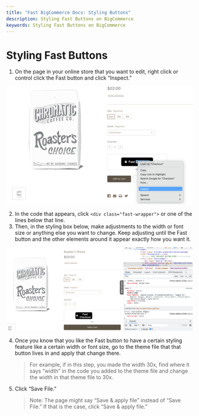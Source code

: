 ```yaml
---
title: "Fast BigCommerce Docs: Styling Buttons"
description: Styling Fast Buttons on BigCommerce
keywords: Styling Fast Buttons on BigCommerce
---
```


# Styling Fast Buttons

1. On the page in your online store that you want to edit, right click or control click the Fast button and click “Inspect.”

<img alt="inspecting element on the Fast button on a product page" src="./images/image33.png"/>

2. In the code that appears, click `<div class="fast-wrapper">` or one of the lines below that line.
3. Then, in the styling box below, make adjustments to the width or font size or anything else you want to change. Keep adjusting until the Fast button and the other elements around it appear exactly how you want it.

<img alt="html and css in the browser" src="./images/image38.png"/>

4.  Once you know that you like the Fast button to have a certain styling feature like a certain width or font size, go to the theme file that that button lives in and apply that change there.

    > For example, if in this step, you made the width 30x, find where it says “width” in the code you added to the theme file and change the width in that theme file to 30x.

5.  Click “Save File.”
    > Note: The page might say “Save & apply file” instead of “Save File.” If that is the case, click “Save & apply file.”
